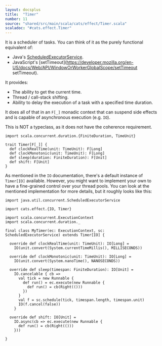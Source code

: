 ```yaml
---
layout: docsplus
title:  "Timer"
number: 11
source: "shared/src/main/scala/cats/effect/Timer.scala"
scaladoc: "#cats.effect.Timer"
---
```


It is a scheduler of tasks. You can think of it as the purely functional equivalent of:

- Java's [ScheduledExecutorService](https://docs.oracle.com/javase/9/docs/api/java/util/concurrent/ScheduledExecutorService.html).
- JavaScript's [setTimeout](https://developer.mozilla.org/en-US/docs/Web/API/WindowOrWorkerGlobalScope/setTimeout setTimeout).

It provides:

- The ability to get the current time.
- Thread / call-stack shifting.
- Ability to delay the execution of a task with a specified time duration.

It does all of that in an `F[_]` monadic context that can suspend side effects and is capable of asynchronous execution (e.g. `IO`).

This is NOT a typeclass, as it does not have the coherence requirement.

```tut:silent
import scala.concurrent.duration.{FiniteDuration, TimeUnit}

trait Timer[F[_]] {
  def clockRealTime(unit: TimeUnit): F[Long]
  def clockMonotonic(unit: TimeUnit): F[Long]
  def sleep(duration: FiniteDuration): F[Unit]
  def shift: F[Unit]
}
```

As mentioned in the `IO` documentation, there's a default instance of `Timer[IO]` available. However, you might want to implement your own to have a fine-grained control over your thread pools. You can look at the mentioned implementation for more details, but it roughly looks like this:

```tut:silent
import java.util.concurrent.ScheduledExecutorService

import cats.effect.{IO, Timer}

import scala.concurrent.ExecutionContext
import scala.concurrent.duration._

final class MyTimer(ec: ExecutionContext, sc: ScheduledExecutorService) extends Timer[IO] {

  override def clockRealTime(unit: TimeUnit): IO[Long] =
    IO(unit.convert(System.currentTimeMillis(), MILLISECONDS))

  override def clockMonotonic(unit: TimeUnit): IO[Long] =
    IO(unit.convert(System.nanoTime(), NANOSECONDS))

  override def sleep(timespan: FiniteDuration): IO[Unit] =
    IO.cancelable { cb =>
      val tick = new Runnable {
        def run() = ec.execute(new Runnable {
          def run() = cb(Right(()))
        })
      }
      val f = sc.schedule(tick, timespan.length, timespan.unit)
      IO(f.cancel(false))
    }

  override def shift: IO[Unit] =
    IO.async(cb => ec.execute(new Runnable {
      def run() = cb(Right(()))
    }))

}
```
